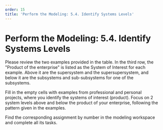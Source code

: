 ```yaml
---
order: 15
title: 'Perform the Modeling: 5.4. Identify Systems Levels'
---
```


# Perform the Modeling: 5.4. Identify Systems Levels

Please review the two examples provided in the table. In the third row, the "Product of the enterprise" is listed as the System of Interest for each example. Above it are the supersystem and the supersupersystem, and below it are the subsystems and sub-subsystems for one of the subsystems.

Fill in the empty cells with examples from professional and personal projects, where you identify the systems of interest (product). Focus on 2 system levels above and below the product of your enterprise, following the pattern given in the examples.

Find the corresponding assignment by number in the modeling workspace and complete all its tasks.